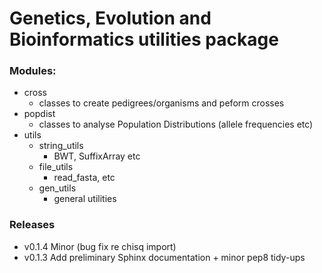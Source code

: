 # Genetics, Evolution and Bioinformatics utilities package

### Modules:

- cross
  - classes to create pedigrees/organisms and peform crosses
- popdist
  - classes to analyse Population Distributions (allele frequencies etc)
- utils
  - string_utils
     - BWT, SuffixArray etc
  - file_utils
     - read_fasta, etc
  - gen_utils   
     - general utilities 
     
     
### Releases
  - v0.1.4 Minor (bug fix re chisq import)
  - v0.1.3 Add preliminary Sphinx documentation + minor pep8 tidy-ups
       
     